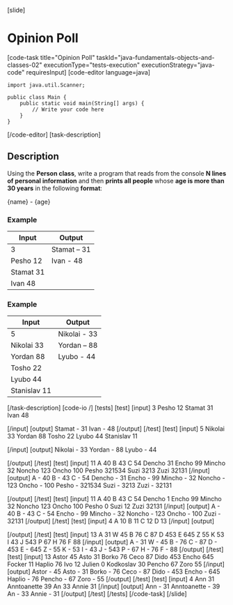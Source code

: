 [slide]
# Opinion Poll
[code-task title="Opinion Poll" taskId="java-fundamentals-objects-and-classes-02" executionType="tests-execution" executionStrategy="java-code" requiresInput]
[code-editor language=java]
```
import java.util.Scanner;

public class Main {
    public static void main(String[] args) {
        // Write your code here
    }
}
```
[/code-editor]
[task-description]
## Description
Using the **Person class**, write a program that reads from the console **N lines of personal information** and then **prints all people** whose **age is more than 30 years** in the following **format**:

\{name\} - \{age\}

### Example
| **Input** | **Output** |
| --- | --- |
| 3 | Stamat – 31 | 
| Pesho 12 | Ivan - 48 |
| Stamat 31 | |
| Ivan 48 | |

### Example
| **Input** | **Output** |
| --- | --- |
| 5 | Nikolai - 33 | 
| Nikolai 33 | Yordan – 88 |
| Yordan 88 | Lyubo - 44 |
| Tosho 22 | |
| Lyubo 44 | |
| Stanislav 11 | |

[/task-description]
[code-io /]
[tests]
[test]
[input]
3
Pesho 12
Stamat 31
Ivan 48

[/input]
[output]
Stamat - 31
Ivan - 48
[/output]
[/test]
[test]
[input]
5
Nikolai 33
Yordan 88
Tosho 22
Lyubo 44
Stanislav 11

[/input]
[output]
Nikolai - 33
Yordan - 88
Lyubo - 44

[/output]
[/test]
[test]
[input]
11
A 40
B 43
C 54
Dencho 31
Encho 99
Mincho 32
Noncho 123
Oncho 100
Pesho 321534
Suzi 3213
Zuzi 32131
[/input]
[output]
A - 40
B - 43
C - 54
Dencho - 31
Encho - 99
Mincho - 32
Noncho - 123
Oncho - 100
Pesho - 321534
Suzi - 3213
Zuzi - 32131

[/output]
[/test]
[test]
[input]
11
A 40
B 43
C 54
Dencho 1
Encho 99
Mincho 32
Noncho 123
Oncho 100
Pesho 0
Suzi 12
Zuzi 32131
[/input]
[output]
A - 40
B - 43
C - 54
Encho - 99
Mincho - 32
Noncho - 123
Oncho - 100
Zuzi - 32131
[/output]
[/test]
[test]
[input]
4
A 10
B 11
C 12
D 13
[/input]
[output]

[/output]
[/test]
[test]
[input]
13
A 31
W 45
B 76
C 87
D 453
E 645
Z 55
K 53
I 43
J 543
P 67
H 76
F 88
[/input]
[output]
A - 31
W - 45
B - 76
C - 87
D - 453
E - 645
Z - 55
K - 53
I - 43
J - 543
P - 67
H - 76
F - 88
[/output]
[/test]
[test]
[input]
13
Astor 45
Asto 31
Borko 76
Ceco 87
Dido 453
Encho 645
Focker 11
Haplio 76
Ivo 12
Julien 0
Kodkoslav 30
Pencho 67
Zoro 55
[/input]
[output]
Astor - 45
Asto - 31
Borko - 76
Ceco - 87
Dido - 453
Encho - 645
Haplio - 76
Pencho - 67
Zoro - 55
[/output]
[/test]
[test]
[input]
4
Ann 31
Anntoanette 39
An 33
Annie 31
[/input]
[output]
Ann - 31
Anntoanette - 39
An - 33
Annie - 31
[/output]
[/test]
[/tests]
[/code-task]
[/slide]
